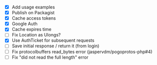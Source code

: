 - [x] Add usage examples
- [x] Publish on Packagist
- [x] Cache access tokens
- [x] Google Auth
- [x] Cache expires time
- [ ] Fix Location as Ulongs?
- [x] Use AuthTicket for subsequent requests
- [ ] Save initial response / return it (from login)
- [ ] Fix protocolbuffers read_bytes error (jaspervdm/pogoprotos-php#4)
- [ ] Fix "did not read the full length" error
